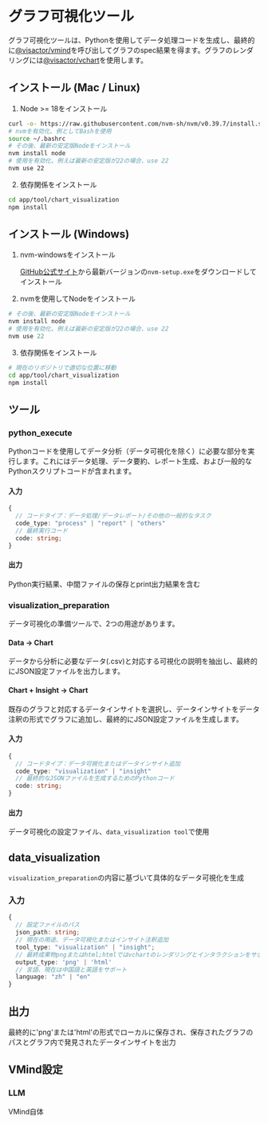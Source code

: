 # グラフ可視化ツール

グラフ可視化ツールは、Pythonを使用してデータ処理コードを生成し、最終的に[@visactor/vmind](https://github.com/VisActor/VMind)を呼び出してグラフのspec結果を得ます。グラフのレンダリングには[@visactor/vchart](https://github.com/VisActor/VChart)を使用します。

## インストール (Mac / Linux)

1. Node >= 18をインストール

```bash
curl -o- https://raw.githubusercontent.com/nvm-sh/nvm/v0.39.7/install.sh | bash
# nvmを有効化、例としてBashを使用
source ~/.bashrc
# その後、最新の安定版Nodeをインストール
nvm install node
# 使用を有効化、例えば最新の安定版が22の場合、use 22
nvm use 22
```

2. 依存関係をインストール

```bash
cd app/tool/chart_visualization
npm install
```

## インストール (Windows)
1. nvm-windowsをインストール

    [GitHub公式サイト](https://github.com/coreybutler/nvm-windows?tab=readme-ov-file#readme)から最新バージョンの`nvm-setup.exe`をダウンロードしてインストール

2. nvmを使用してNodeをインストール

```powershell
# その後、最新の安定版Nodeをインストール
nvm install node
# 使用を有効化、例えば最新の安定版が22の場合、use 22
nvm use 22
```

3. 依存関係をインストール

```bash
# 現在のリポジトリで適切な位置に移動
cd app/tool/chart_visualization
npm install
```

## ツール
### python_execute

Pythonコードを使用してデータ分析（データ可視化を除く）に必要な部分を実行します。これにはデータ処理、データ要約、レポート生成、および一般的なPythonスクリプトコードが含まれます。

#### 入力
```typescript
{
  // コードタイプ：データ処理/データレポート/その他の一般的なタスク
  code_type: "process" | "report" | "others"
  // 最終実行コード
  code: string;
}
```

#### 出力
Python実行結果、中間ファイルの保存とprint出力結果を含む

### visualization_preparation

データ可視化の準備ツールで、2つの用途があります。

#### Data -> Chart
データから分析に必要なデータ(.csv)と対応する可視化の説明を抽出し、最終的にJSON設定ファイルを出力します。

#### Chart + Insight -> Chart
既存のグラフと対応するデータインサイトを選択し、データインサイトをデータ注釈の形式でグラフに追加し、最終的にJSON設定ファイルを生成します。

#### 入力
```typescript
{
  // コードタイプ：データ可視化またはデータインサイト追加
  code_type: "visualization" | "insight"
  // 最終的なJSONファイルを生成するためのPythonコード
  code: string;
}
```

#### 出力
データ可視化の設定ファイル、`data_visualization tool`で使用

## data_visualization

`visualization_preparation`の内容に基づいて具体的なデータ可視化を生成

### 入力
```typescript
{
  // 設定ファイルのパス
  json_path: string;
  // 現在の用途、データ可視化またはインサイト注釈追加
  tool_type: "visualization" | "insight";
  // 最終成果物pngまたはhtml;htmlではvchartのレンダリングとインタラクションをサポート
  output_type: 'png' | 'html'
  // 言語、現在は中国語と英語をサポート
  language: "zh" | "en"
}
```

## 出力
最終的に'png'または'html'の形式でローカルに保存され、保存されたグラフのパスとグラフ内で発見されたデータインサイトを出力

## VMind設定

### LLM

VMind自体
